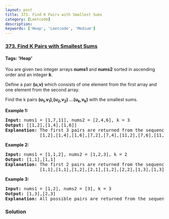 ```yaml
---
layout: post
title: 373. Find K Pairs with Smallest Sums
category: [Leetcode]
description: 
keywords: ['Heap', 'Leetcode', 'Medium']
---
```

### [373. Find K Pairs with Smallest Sums](https://leetcode.com/problems/find-k-pairs-with-smallest-sums)

#### Tags: 'Heap'

<div class="content__u3I1 question-content__JfgR"><div><p>You are given two integer arrays <b>nums1</b> and <b>nums2</b> sorted in ascending order and an integer <b>k</b>.</p>
<p>Define a pair <b>(u,v)</b> which consists of one element from the first array and one element from the second array.</p>
<p>Find the k pairs <b>(u<sub>1</sub>,v<sub>1</sub>),(u<sub>2</sub>,v<sub>2</sub>) ...(u<sub>k</sub>,v<sub>k</sub>)</b> with the smallest sums.</p>
<p><strong>Example 1:</strong></p>
<pre><strong>Input: </strong>nums1 = <span id="example-input-1-1">[1,7,11]</span>, nums2 = <span id="example-input-1-2">[2,4,6]</span>, k = <span id="example-input-1-3">3</span>
<strong>Output: </strong><span id="example-output-1">[[1,2],[1,4],[1,6]] 
<strong>Explanation: </strong></span>The first 3 pairs are returned from the sequence: 
             [1,2],[1,4],[1,6],[7,2],[7,4],[11,2],[7,6],[11,4],[11,6]</pre>
<p><strong>Example 2:</strong></p>
<pre><strong>Input: </strong>nums1 = [1,1,2], nums2 = [1,2,3], k = 2
<strong>Output: </strong>[1,1],[1,1]<span>
<strong>Explanation: </strong></span>The first 2 pairs are returned from the sequence: 
             [1,1],[1,1],[1,2],[2,1],[1,2],[2,2],[1,3],[1,3],[2,3]</pre>
<p><strong>Example 3:</strong></p>
<pre><strong>Input: </strong>nums1 = [1,2], nums2 = [3], k = 3
<strong>Output: </strong>[1,3],[2,3]<span>
<strong>Explanation: </strong></span>All possible pairs are returned from the sequence: [1,3],[2,3]
</pre>
</div></div>

### Solution
